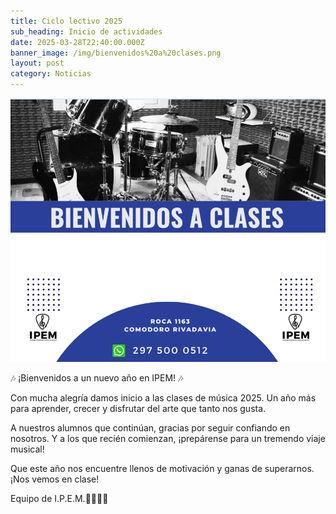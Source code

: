 ```yaml
---
title: Ciclo lectivo 2025
sub_heading: Inicio de actividades
date: 2025-03-28T22:40:00.000Z
banner_image: /img/bienvenidos%20a%20clases.png
layout: post
category: Noticias
---
```


![](/img/bienvenidos%20a%20clases.png)

🎶 ¡Bienvenidos a un nuevo año en IPEM! 🎶

Con mucha alegría damos inicio a las clases de música 2025. Un año más para aprender, crecer y disfrutar del arte que tanto nos gusta.

A nuestros alumnos que continúan, gracias por seguir confiando en nosotros. Y a los que recién comienzan, ¡prepárense para un tremendo viaje musical!

Que este año nos encuentre llenos de motivación y ganas de superarnos. ¡Nos vemos en clase!

Equipo de I.P.E.M.🎸🥁🎹🎤
